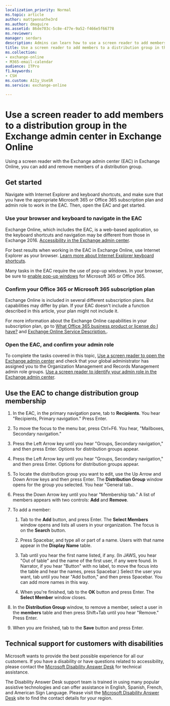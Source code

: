 ```yaml
---
localization_priority: Normal
ms.topic: article
author: mattpennathe3rd
ms.author: dmaguire
ms.assetid: 86de703c-5c8e-477e-9a52-f466e5f66778
ms.reviewer: 
manager: serdars
description: Admins can learn how to use a screen reader to add members to a distribution group in the Exchange admin center (EAC) in Exchange Online.
title: Use a screen reader to add members to a distribution group in the Exchange admin center in Exchange Online
ms.collection: 
- exchange-online
- M365-email-calendar
audience: ITPro
f1.keywords:
- CSH
ms.custom: A11y_UseSR
ms.service: exchange-online

---
```


# Use a screen reader to add members to a distribution group in the Exchange admin center in Exchange Online

Using a screen reader with the Exchange admin center (EAC) in Exchange Online, you can add and remove members of a distribution group.

## Get started

Navigate with Internet Explorer and keyboard shortcuts, and make sure that you have the appropriate Microsoft 365 or Office 365 subscription plan and admin role to work in the EAC. Then, open the EAC and get started.

### Use your browser and keyboard to navigate in the EAC

Exchange Online, which includes the EAC, is a web-based application, so the keyboard shortcuts and navigation may be different from those in Exchange 2016. [Accessibility in the Exchange admin center](accessibility-in-exchange-admin-center.md).

For best results when working in the EAC in Exchange Online, use Internet Explorer as your browser. [Learn more about Internet Explorer keyboard shortcuts](https://support.microsoft.com/help/17456/).

Many tasks in the EAC require the use of pop-up windows. In your browser, be sure to [enable pop-up windows](https://support.microsoft.com/help/17479) for Microsoft 365 or Office 365.

### Confirm your Office 365 or Microsoft 365 subscription plan

Exchange Online is included in several different subscription plans. But capabilities may differ by plan. If your EAC doesn't include a function described in this article, your plan might not include it.

For more information about the Exchange Online capabilities in your subscription plan, go to [What Office 365 business product or license do I have?](https://support.microsoft.com/office/f8ab5e25-bf3f-4a47-b264-174b1ee925fd) and [Exchange Online Service Description.](https://docs.microsoft.com/office365/servicedescriptions/exchange-online-service-description/exchange-online-service-description).

### Open the EAC, and confirm your admin role

To complete the tasks covered in this topic, [Use a screen reader to open the Exchange admin center](use-screen-reader-to-open-exchange-admin-center.md) and check that your global administrator has assigned you to the Organization Management and Records Management admin role groups. [Use a screen reader to identify your admin role in the Exchange admin center](use-screen-reader-to-identify-admin-role-in-exchange-admin-center.md).

## Use the EAC to change distribution group membership

1. In the EAC, in the primary navigation pane, tab to **Recipients**. You hear "Recipients, Primary navigation." Press Enter.

2. To move the focus to the menu bar, press Ctrl+F6. You hear, "Mailboxes, Secondary navigation."

3. Press the Left Arrow key until you hear "Groups, Secondary navigation," and then press Enter. Options for distribution groups appear.

4. Press the Left Arrow key until you hear "Groups, Secondary navigation," and then press Enter. Options for distribution groups appear.

5. To locate the distribution group you want to edit, use the Up Arrow and Down Arrow keys and then press Enter. The **Distribution Group** window opens for the group you selected. You hear "General tab..

6. Press the Down Arrow key until you hear "Membership tab." A list of members appears with two controls: **Add** and **Remove**.

7. To add a member:

   1. Tab to the **Add** button, and press Enter. The **Select Members** window opens and lists all users in your organization. The focus is on the **Search** button.

   2. Press Spacebar, and type all or part of a name. Users with that name appear in the **Display Name** table.

   3. Tab until you hear the first name listed, if any. (In JAWS, you hear "Out of table" and the name of the first user, if any were found. In Narrator, if you hear "Button" with no label, to move the focus into the table and hear the names, press Spacebar.) Select the user you want, tab until you hear "Add button," and then press Spacebar. You can add more names in this way.

   4. When you're finished, tab to the **OK** button and press Enter. The **Select Member** window closes.

8. In the **Distribution Group** window, to remove a member, select a user in the **members** table and then press Shift+Tab until you hear "Remove." Press Enter.

9. When you are finished, tab to the **Save** button and press Enter.

## Technical support for customers with disabilities

Microsoft wants to provide the best possible experience for all our customers. If you have a disability or have questions related to accessibility, please contact the [Microsoft Disability Answer Desk](https://www.microsoft.com/Accessibility/disability-answer-desk) for technical assistance.

The Disability Answer Desk support team is trained in using many popular assistive technologies and can offer assistance in English, Spanish, French, and American Sign Language. Please visit the [Microsoft Disability Answer Desk](https://www.microsoft.com/Accessibility/disability-answer-desk) site to find the contact details for your region.
